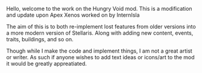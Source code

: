 Hello, welcome to the work on the Hungry Void mod. 
This is a modification and update upon Apex Xenos worked on by InternIsla

The aim of this is to both re-implement lost features from older versions into a more modern version of Stellaris. 
Along with adding new content, events, traits, buildings, and so on.

Though while I make the code and implement things, I am not a great artist or writer. As such if anyone wishes to add text ideas or icons/art to the mod it would be greatly appreatiated.
